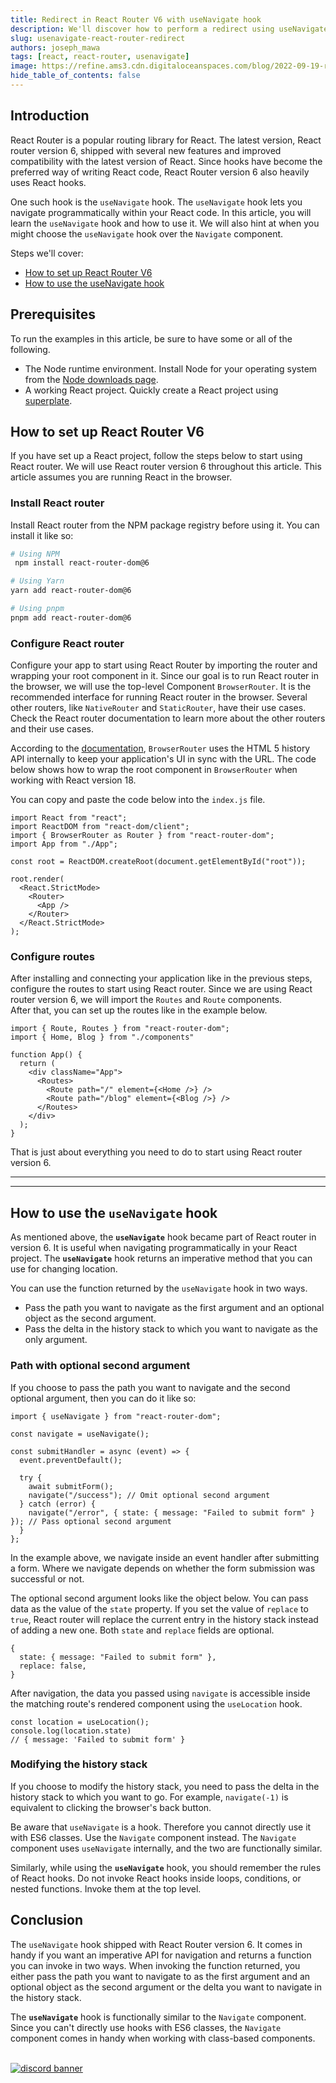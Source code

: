 ```yaml
---
title: Redirect in React Router V6 with useNavigate hook
description: We'll discover how to perform a redirect using useNavigate in React Router V6
slug: usenavigate-react-router-redirect
authors: joseph_mawa
tags: [react, react-router, usenavigate]
image: https://refine.ams3.cdn.digitaloceanspaces.com/blog/2022-09-19-router-use-navigate/social.jpg
hide_table_of_contents: false
---
```



## Introduction

React Router is a popular routing library for React. The latest version, React router version 6, shipped with several new features and improved compatibility with the latest version of React. Since hooks have become the preferred way of writing React code, React Router version 6 also heavily uses React hooks.

One such hook is the `useNavigate` hook. The `useNavigate` hook lets you navigate programmatically within your React code. In this article, you will learn the `useNavigate` hook and how to use it. We will also hint at when you might choose the `useNavigate` hook over the `Navigate` component.

Steps we'll cover:
- [How to set up React Router V6](#how-to-set-up-react-router-v6)
- [How to use the useNavigate hook](#how-to-use-the-usenavigate-hook)

## Prerequisites

To run the examples in this article, be sure to have some or all of the following.

- The Node runtime environment. Install Node for your operating system from the [Node downloads page](https://nodejs.org/en/download/).
- A working React project. Quickly create a React project using [superplate](https://github.com/pankod/superplate).

## How to set up React Router V6

If you have set up a React project, follow the steps below to start using React router. We will use React router version 6 throughout this article. This article assumes you are running React in the browser.

### Install React router

Install React router from the NPM package registry before using it. You can install it like so:

```sh
# Using NPM
 npm install react-router-dom@6

# Using Yarn
yarn add react-router-dom@6

# Using pnpm
pnpm add react-router-dom@6
```

### Configure React router

Configure your app to start using React Router by importing the router and wrapping your root component in it. Since our goal is to run React router in the browser, we will use the top-level Component `BrowserRouter`. It is the recommended interface for running React router in the browser. Several other routers, like `NativeRouter` and `StaticRouter`, have their use cases. Check the React router documentation to learn more about the other routers and their use cases.

According to the [documentation](https://reactrouter.com/en/main), `BrowserRouter` uses the HTML 5 history API internally to keep your application's UI in sync with the URL. The code below shows how to wrap the root component in `BrowserRouter` when working with React version 18.

You can copy and paste the code below into the `index.js` file.

```tsx
import React from "react";
import ReactDOM from "react-dom/client";
import { BrowserRouter as Router } from "react-router-dom";
import App from "./App";

const root = ReactDOM.createRoot(document.getElementById("root"));

root.render(
  <React.StrictMode>
    <Router>
      <App />
    </Router>
  </React.StrictMode>
);
```



### Configure routes

After installing and connecting your application like in the previous steps, configure the routes to start using React router. Since we are using React router version 6, we will import the `Routes` and `Route` components.  
After that, you can set up the routes like in the example below.

```tsx
import { Route, Routes } from "react-router-dom";
import { Home, Blog } from "./components"

function App() {
  return (
    <div className="App">
      <Routes>
        <Route path="/" element={<Home />} />
        <Route path="/blog" element={<Blog />} />
      </Routes>
    </div>
  );
}
```

That is just about everything you need to do to start using React router version 6.

---

<PromotionBanner title="Does your CRUD app need server state management?" image="https://refine.ams3.cdn.digitaloceanspaces.com/website/static/img/generic_banner.png" />

---
## How to use the `useNavigate` hook

As mentioned above, the **`useNavigate`** hook became part of React router in version 6. It is useful when navigating programmatically in your React project. The **`useNavigate`** hook returns an imperative method that you can use for changing location.

You can use the function returned by the `useNavigate` hook in two ways.

- Pass the path you want to navigate as the first argument and an optional object as the second argument.
- Pass the delta in the history stack to which you want to navigate as the only argument.

### Path with optional second argument

If you choose to pass the path you want to navigate and the second optional argument, then you can do it like so:

```tsx
import { useNavigate } from "react-router-dom";

const navigate = useNavigate();

const submitHandler = async (event) => {
  event.preventDefault();

  try {
    await submitForm();
    navigate("/success"); // Omit optional second argument
  } catch (error) {
    navigate("/error", { state: { message: "Failed to submit form" } }); // Pass optional second argument
  }
};
```

In the example above, we navigate inside an event handler after submitting a form. Where we navigate depends on whether the form submission was successful or not.

The optional second argument looks like the object below. You can pass data as the value of the `state` property. If you set the value of `replace` to `true`, React router will replace the current entry in the history stack instead of adding a new one. Both `state` and `replace` fields are optional.

```tsx
{
  state: { message: "Failed to submit form" },
  replace: false,
}
```

After navigation, the data you passed using `navigate` is accessible inside the matching route's rendered component using the `useLocation` hook.

```tsx
const location = useLocation();
console.log(location.state) 
// { message: 'Failed to submit form' }
```

### Modifying the history stack

If you choose to modify the history stack, you need to pass the delta in the history stack to which you want to go. For example, `navigate(-1)` is equivalent to clicking the browser's back button.

Be aware that `useNavigate` is a hook. Therefore you cannot directly use it with ES6 classes. Use the `Navigate` component instead. The `Navigate` component uses `useNavigate` internally, and the two are functionally similar.

Similarly, while using the **`useNavigate`** hook, you should remember the rules of React hooks. Do not invoke React hooks inside loops, conditions, or nested functions. Invoke them at the top level.

## Conclusion

The `useNavigate` hook shipped with React Router version 6. It comes in handy if you want an imperative API for navigation and returns a function you can invoke in two ways. When invoking the function returned, you either pass the path you want to navigate to as the first argument and an optional object as the second argument or the delta you want to navigate in the history stack.

The **`useNavigate`** hook is functionally similar to the `Navigate` component. Since you can't directly use hooks with ES6 classes, the `Navigate` component comes in handy when working with class-based components.



<br/>
<div>
<a href="https://discord.gg/refine">
  <img  src="https://refine.ams3.cdn.digitaloceanspaces.com/website/static/img/discord-banner.png" alt="discord banner" />
</a>
</div>

